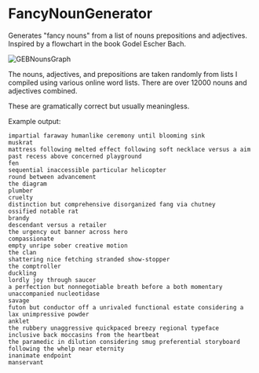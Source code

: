 # FancyNounGenerator
Generates "fancy nouns" from a list of nouns prepositions and adjectives. Inspired by a flowchart in the book Godel Escher Bach.

![GEBNounsGraph](https://user-images.githubusercontent.com/83100248/181770647-795105dc-3153-4948-915f-1da978dcbcdc.png)

The nouns, adjectives, and prepositions are taken randomly from lists I compiled using various online word lists. 
There are over 12000 nouns and adjectives combined. 

These are gramatically correct but usually meaningless.

Example output: 
  
	impartial faraway humanlike ceremony until blooming sink 
	muskrat 
	mattress following melted effect following soft necklace versus a aim past recess above concerned playground 
	fen 
	sequential inaccessible particular helicopter 
	round between advancement 
	the diagram 
	plumber 
	cruelty 
	distinction but comprehensive disorganized fang via chutney 
	ossified notable rat 
	brandy 
	descendant versus a retailer 
	the urgency out banner across hero 
	compassionate 
	empty unripe sober creative motion 
	the clan 
	shattering nice fetching stranded show-stopper 
	the comptroller 
	duckling 
	lordly joy through saucer 
	a perfection but nonnegotiable breath before a both momentary unaccompanied nucleotidase 
	savage 
	futon but conductor off a unrivaled functional estate considering a lax unimpressive powder 
	anklet 
	the rubbery unaggressive quickpaced breezy regional typeface 
	inclusive back moccasins from the heartbeat 
	the paramedic in dilution considering smug preferential storyboard following the whelp near eternity 
	inanimate endpoint 
	manservant 
